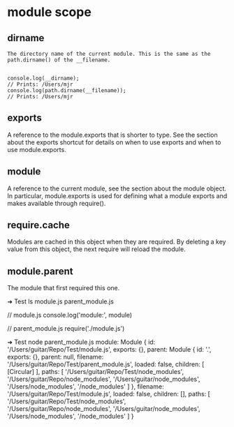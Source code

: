 # module scope

## dirname

```text
The directory name of the current module. This is the same as the path.dirname() of the __filename.


console.log(__dirname);
// Prints: /Users/mjr
console.log(path.dirname(__filename));
// Prints: /Users/mjr
```

## exports

A reference to the module.exports that is shorter to type. See the section about the exports shortcut for details on when to use exports and when to use module.exports.

## module

A reference to the current module, see the section about the module object. In particular, module.exports is used for defining what a module exports and makes available through require\(\).

## require.cache

Modules are cached in this object when they are required. By deleting a key value from this object, the next require will reload the module.

## module.parent

The module that first required this one.

➜ Test ls module.js parent\_module.js

// module.js console.log\('module:', module\)

// parent\_module.js require\('./module.js'\)

➜ Test node parent\_module.js module: Module { id: '/Users/guitar/Repo/Test/module.js', exports: {}, parent: Module { id: '.', exports: {}, parent: null, filename: '/Users/guitar/Repo/Test/parent\_module.js', loaded: false, children: \[ \[Circular\] \], paths: \[ '/Users/guitar/Repo/Test/node\_modules', '/Users/guitar/Repo/node\_modules', '/Users/guitar/node\_modules', '/Users/node\_modules', '/node\_modules' \] }, filename: '/Users/guitar/Repo/Test/module.js', loaded: false, children: \[\], paths: \[ '/Users/guitar/Repo/Test/node\_modules', '/Users/guitar/Repo/node\_modules', '/Users/guitar/node\_modules', '/Users/node\_modules', '/node\_modules' \] }

